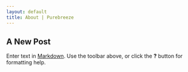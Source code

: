 ```yaml
---
layout: default
title: About | Purebreeze
---
```


## A New Post

Enter text in [Markdown](http://daringfireball.net/projects/markdown/). Use the toolbar above, or click the **?** button for formatting help.
